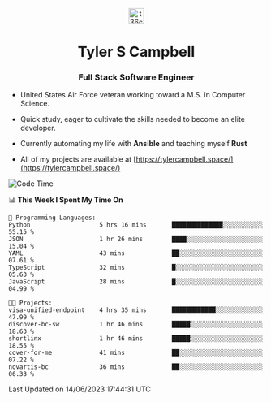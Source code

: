 <p align="center">
<a href="https://www.linkedin.com/in/t36campbell" target="blank"><img align="center" src="https://ik.imagekit.io/t36campbell/Portfolio/linkedin.png.original_m8bbGgPh6.png" alt="t36campbell" height="30" width="30" /></a>
</p>
<h1 align="center">Tyler S Campbell</h1>
<h3 align="center">Full Stack Software Engineer</h3>

* United States Air Force veteran working toward a M.S. in Computer Science.

* Quick study, eager to cultivate the skills needed to become an elite developer.

* Currently automating my life with **Ansible** and teaching myself **Rust**

* All of my projects are available at [https://tylercampbell.space/](https://tylercampbell.space/)

<!--START_SECTION:waka-->
![Code Time](http://img.shields.io/badge/Code%20Time-2%2C564%20hrs%2039%20mins-blue)

📊 **This Week I Spent My Time On** 

```text
💬 Programming Languages: 
Python                   5 hrs 16 mins       ██████████████░░░░░░░░░░░   55.15 % 
JSON                     1 hr 26 mins        ████░░░░░░░░░░░░░░░░░░░░░   15.04 % 
YAML                     43 mins             ██░░░░░░░░░░░░░░░░░░░░░░░   07.61 % 
TypeScript               32 mins             █░░░░░░░░░░░░░░░░░░░░░░░░   05.63 % 
JavaScript               28 mins             █░░░░░░░░░░░░░░░░░░░░░░░░   04.99 % 

🐱‍💻 Projects: 
visa-unified-endpoint    4 hrs 35 mins       ████████████░░░░░░░░░░░░░   47.99 % 
discover-bc-sw           1 hr 46 mins        █████░░░░░░░░░░░░░░░░░░░░   18.63 % 
shortlinx                1 hr 46 mins        █████░░░░░░░░░░░░░░░░░░░░   18.55 % 
cover-for-me             41 mins             ██░░░░░░░░░░░░░░░░░░░░░░░   07.22 % 
novartis-bc              36 mins             ██░░░░░░░░░░░░░░░░░░░░░░░   06.33 % 
```


 Last Updated on 14/06/2023 17:44:31 UTC
<!--END_SECTION:waka-->
